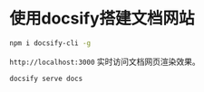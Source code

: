 
# 使用docsify搭建文档网站

```sh
npm i docsify-cli -g
```

```http://localhost:3000``` 实时访问文档网页渲染效果。

```sh
docsify serve docs
```
